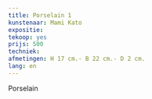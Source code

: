 ```yaml
---
title: Porselain 1
kunstenaar: Mami Kato
expositie: 
tekoop: yes
prijs: 500
techniek:
afmetingen: H 17 cm.- B 22 cm.- D 2 cm.
lang: en
---
```


Porselain